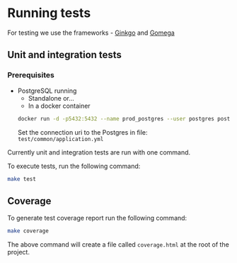 # Running tests

For testing we use the frameworks - [Ginkgo](https://onsi.github.io/ginkgo/) and [Gomega](https://onsi.github.io/gomega/)

## Unit and integration tests

### Prerequisites

* PostgreSQL running
    - Standalone or...
    - In a docker container
    ```sh
    docker run -d -p5432:5432 --name prod_postgres --user postgres postgres
    ```
    Set the connection uri to the Postgres in file: `test/common/application.yml`

Currently unit and integration tests are run with one command.

To execute tests, run the following command:
```sh
make test
```

## Coverage

To generate test coverage report run the following command:
```sh
make coverage
```

The above command will create a file called `coverage.html` at the root of the project.

